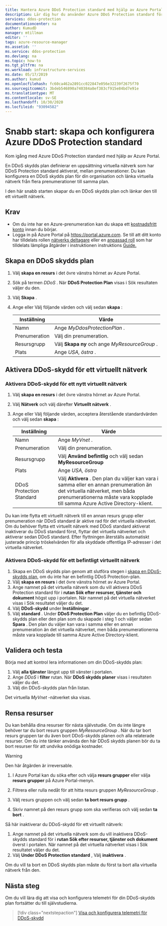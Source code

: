 ```yaml
---
title: Hantera Azure DDoS Protection standard med hjälp av Azure Portal
description: Lär dig hur du använder Azure DDoS Protection standard för att minimera ett angrepp.
services: ddos-protection
documentationcenter: na
author: KumudD
manager: mtillman
editor: ''
tags: azure-resource-manager
ms.assetid: ''
ms.service: ddos-protection
ms.devlang: na
ms.topic: how-to
ms.tgt_pltfrm: na
ms.workload: infrastructure-services
ms.date: 05/17/2019
ms.author: kumud
ms.openlocfilehash: fc60ca462a2891cc022847e056e32239f2675f70
ms.sourcegitcommit: 3bdeb546890a740384a8ef383cf915e84bd7e91e
ms.translationtype: MT
ms.contentlocale: sv-SE
ms.lasthandoff: 10/30/2020
ms.locfileid: "93094582"
---
```

# <a name="quickstart-create-and-configure-azure-ddos-protection-standard"></a>Snabb start: skapa och konfigurera Azure DDoS Protection standard

Kom igång med Azure DDoS Protection standard med hjälp av Azure Portal. 

En DDoS skydds plan definierar en uppsättning virtuella nätverk som har DDoS Protection standard aktiverat, mellan prenumerationer. Du kan konfigurera en DDoS skydds plan för din organisation och länka virtuella nätverk från flera prenumerationer till samma plan. 

I den här snabb starten skapar du en DDoS skydds plan och länkar den till ett virtuellt nätverk. 

## <a name="prerequisites"></a>Krav

- Om du inte har en Azure-prenumeration kan du skapa ett [kostnadsfritt konto](https://azure.microsoft.com/free/?WT.mc_id=A261C142F) innan du börjar.
- Logga in på Azure Portal på https://portal.azure.com. Se till att ditt konto har tilldelats rollen [nätverks deltagare](../role-based-access-control/built-in-roles.md?toc=%2fazure%2fvirtual-network%2ftoc.json#network-contributor) eller en [anpassad roll](../role-based-access-control/custom-roles.md?toc=%2fazure%2fvirtual-network%2ftoc.json) som har tilldelats lämpliga åtgärder i instruktionen instruktions [Guide.](manage-permissions.md)

## <a name="create-a-ddos-protection-plan"></a>Skapa en DDoS skydds plan

1. Välj **skapa en resurs** i det övre vänstra hörnet av Azure Portal.
2. Sök på termen *DDoS* . När **DDoS Protection Plan** visas i Sök resultaten väljer du den.
3. Välj **Skapa** .
4. Ange eller Välj följande värden och välj sedan **skapa** :

    |Inställning        |Värde                                              |
    |---------      |---------                                          |
    |Namn           | Ange _MyDdosProtectionPlan_ .                     |
    |Prenumeration   | Välj din prenumeration.                         |
    |Resursgrupp | Välj **Skapa ny** och ange _MyResourceGroup_ .|
    |Plats       | Ange _USA, östra_ .                                  |

## <a name="enable-ddos-protection-for-a-virtual-network"></a>Aktivera DDoS-skydd för ett virtuellt nätverk

### <a name="enable-ddos-protection-for-a-new-virtual-network"></a>Aktivera DDoS-skydd för ett nytt virtuellt nätverk

1. Välj **skapa en resurs** i det övre vänstra hörnet av Azure Portal.
2. Välj **Nätverk** och välj därefter **Virtuellt nätverk** .
3. Ange eller Välj följande värden, acceptera återstående standardvärden och välj sedan **skapa** :

    | Inställning         | Värde                                           |
    | ---------       | ---------                                       |
    | Namn            | Ange _MyVnet_ .                                 |
    | Prenumeration    | Välj din prenumeration.                                    |
    | Resursgrupp  | Välj **Använd befintlig** och välj sedan **MyResourceGroup** |
    | Plats        | Ange _USA, östra_                                                    |
    | DDoS Protection Standard | Välj **Aktivera** . Den plan du väljer kan vara i samma eller en annan prenumeration än det virtuella nätverket, men båda prenumerationerna måste vara kopplade till samma Azure Active Directory-klient.|

Du kan inte flytta ett virtuellt nätverk till en annan resurs grupp eller prenumeration när DDoS standard är aktive rad för det virtuella nätverket. Om du behöver flytta ett virtuellt nätverk med DDoS standard aktiverat inaktiverar du DDoS standard först, flyttar det virtuella nätverket och aktiverar sedan DDoS standard. Efter flyttningen återställs automatiskt justerade princip tröskelvärden för alla skyddade offentliga IP-adresser i det virtuella nätverket.

### <a name="enable-ddos-protection-for-an-existing-virtual-network"></a>Aktivera DDoS-skydd för ett befintligt virtuellt nätverk

1. Skapa en DDoS skydds plan genom att slutföra stegen i [skapa en DDoS-skydds plan](#create-a-ddos-protection-plan), om du inte har en befintlig DDoS Protection-plan.
2. Välj **skapa en resurs** i det övre vänstra hörnet av Azure Portal.
3. Ange namnet på det virtuella nätverk som du vill aktivera DDoS Protection standard för i **rutan Sök efter resurser, tjänster och dokument** högst upp i portalen. När namnet på det virtuella nätverket visas i Sök resultatet väljer du det.
4. Välj **DDoS-skydd** under **Inställningar** .
5. Välj **standard** . Under **DDoS Protection Plan** väljer du en befintlig DDoS-skydds plan eller den plan som du skapade i steg 1 och väljer sedan **Spara** . Den plan du väljer kan vara i samma eller en annan prenumeration än det virtuella nätverket, men båda prenumerationerna måste vara kopplade till samma Azure Active Directory-klient.

## <a name="validate-and-test"></a>Validera och testa

Börja med att kontrol lera informationen om din DDoS-skydds plan:

1. Välj **alla tjänster** längst upp till vänster i portalen.
2. Ange *DDoS* i **filter** rutan. När **DDoS skydds planer** visas i resultaten väljer du det.
3. Välj din DDoS-skydds plan från listan.

Det virtuella _MyVnet_ -nätverket ska visas. 

## <a name="clean-up-resources"></a>Rensa resurser

Du kan behålla dina resurser för nästa självstudie. Om du inte längre behöver tar du bort resurs gruppen _MyResourceGroup_ . När du tar bort resurs gruppen tar du även bort DDoS-skydds planen och alla relaterade resurser. Om du inte tänker använda den här DDoS skydds planen bör du ta bort resurser för att undvika onödiga kostnader.

   >[!WARNING]
   >Den här åtgärden är irreversable.

1. I Azure Portal kan du söka efter och välja **resurs grupper** eller välja **resurs grupper** på Azure Portal-menyn.

2. Filtrera eller rulla nedåt för att hitta resurs gruppen _MyResourceGroup_ .

3. Välj resurs gruppen och välj sedan **ta bort resurs grupp** .

4. Skriv namnet på den resurs grupp som ska verifieras och välj sedan **ta bort** .

Så här inaktiverar du DDoS-skydd för ett virtuellt nätverk: 

1. Ange namnet på det virtuella nätverk som du vill inaktivera DDoS-skydds standard för i **rutan Sök efter resurser, tjänster och dokument** överst i portalen. När namnet på det virtuella nätverket visas i Sök resultatet väljer du det.
2. Välj **Under DDoS Protection standard** , Välj **inaktivera** .

Om du vill ta bort en DDoS skydds plan måste du först ta bort alla virtuella nätverk från den. 

## <a name="next-steps"></a>Nästa steg

Om du vill lära dig att visa och konfigurera telemetri för din DDoS-skydds plan fortsätter du till självstudierna.

> [!div class="nextstepaction"]
> [Visa och konfigurera telemetri för DDoS-skydd](telemetry-monitoring-alerting.md)
